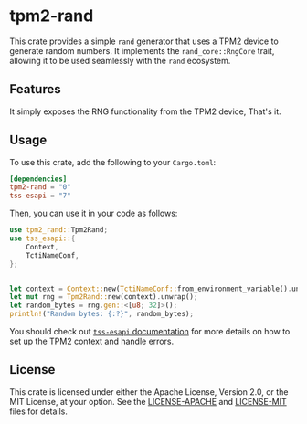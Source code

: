 # tpm2-rand

This crate provides a simple `rand` generator that uses a TPM2 device to generate random numbers. It implements the `rand_core::RngCore` trait, allowing it to be used seamlessly with the `rand` ecosystem.

## Features

It simply exposes the RNG functionality from the TPM2 device, That's it.

## Usage

To use this crate, add the following to your `Cargo.toml`:

```toml
[dependencies]
tpm2-rand = "0"
tss-esapi = "7"
```

Then, you can use it in your code as follows:

```rust
use tpm2_rand::Tpm2Rand;
use tss_esapi::{
    Context,
    TctiNameConf,
};


let context = Context::new(TctiNameConf::from_environment_variable().unwrap()).unwrap();
let mut rng = Tpm2Rand::new(context).unwrap();
let random_bytes = rng.gen::<[u8; 32]>();
println!("Random bytes: {:?}", random_bytes);
```

You should check out [`tss-esapi` documentation](https://docs.rs/tss-esapi/latest/tss_esapi/) for more details on how to set up the TPM2 context and handle errors.

## License

This crate is licensed under either the Apache License, Version 2.0, or the MIT License, at your option. See the [LICENSE-APACHE](LICENSE-APACHE) and [LICENSE-MIT](LICENSE-MIT) files for details.
